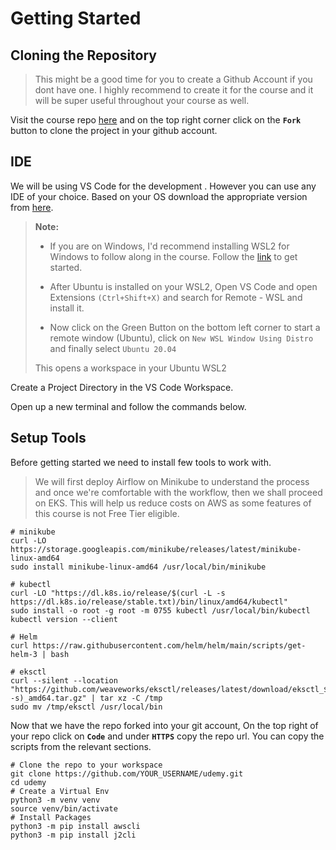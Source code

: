 # Getting Started

## Cloning the Repository
>This might be a good time for you to create a Github Account if you dont have one. I highly recommend to create it for the course and it will be super useful throughout your course as well.

Visit the course repo [here](https://github.com/caxefaizan/udemy) and on the top right corner click on the **`Fork`** button to clone the project in your github account.

## IDE
We will be using VS Code for the development . However you can use any IDE of your choice.
Based on your OS download the appropriate version from [here](https://code.visualstudio.com/download).

>**Note:** 
>
>* If you are on Windows, I'd recommend installing WSL2 for Windows to follow along in the course. Follow the [link](https://ubuntu.com/tutorials/install-ubuntu-on-wsl2-on-windows-10#1-overview) to get started.
>
>* After Ubuntu is installed on your WSL2, Open VS Code and open Extensions `(Ctrl+Shift+X)` and search for Remote - WSL and install it.
>
>* Now click on the Green Button on the bottom left corner to start a remote window (Ubuntu), click on `New WSL Window Using Distro` and finally select `Ubuntu 20.04`
>
>This opens a workspace in your Ubuntu WSL2

Create a Project Directory in the VS Code Workspace.

Open up a new terminal and follow the commands below.
## Setup Tools
Before getting started we need to install few tools to work with.

> We will first deploy Airflow on Minikube to understand the process and once we're comfortable with the workflow, then we shall proceed on EKS. This will help us reduce costs on AWS as some features of this course is not Free Tier eligible.
```
# minikube
curl -LO https://storage.googleapis.com/minikube/releases/latest/minikube-linux-amd64
sudo install minikube-linux-amd64 /usr/local/bin/minikube
```
```
# kubectl
curl -LO "https://dl.k8s.io/release/$(curl -L -s https://dl.k8s.io/release/stable.txt)/bin/linux/amd64/kubectl"
sudo install -o root -g root -m 0755 kubectl /usr/local/bin/kubectl
kubectl version --client
```
```
# Helm
curl https://raw.githubusercontent.com/helm/helm/main/scripts/get-helm-3 | bash
```
```
# eksctl
curl --silent --location "https://github.com/weaveworks/eksctl/releases/latest/download/eksctl_$(uname -s)_amd64.tar.gz" | tar xz -C /tmp
sudo mv /tmp/eksctl /usr/local/bin
```
Now that we have the repo forked into your git account, On the top right of your repo click on **`Code`** and under **`HTTPS`** copy the repo url. You can copy the scripts from the relevant sections.
```
# Clone the repo to your workspace
git clone https://github.com/YOUR_USERNAME/udemy.git
cd udemy
# Create a Virtual Env
python3 -m venv venv
source venv/bin/activate
# Install Packages
python3 -m pip install awscli
python3 -m pip install j2cli
```
